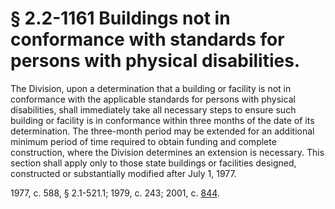 # § 2.2-1161 Buildings not in conformance with standards for persons with physical disabilities.

<p>The Division, upon a determination that a building or facility is not in conformance with the applicable standards for persons with physical disabilities, shall immediately take all necessary steps to ensure such building or facility is in conformance within three months of the date of its determination. The three-month period may be extended for an additional minimum period of time required to obtain funding and complete construction, where the Division determines an extension is necessary. This section shall apply only to those state buildings or facilities designed, constructed or substantially modified after July 1, 1977.</p><p>1977, c. 588, § 2.1-521.1; 1979, c. 243; 2001, c. <a href='http://lis.virginia.gov/cgi-bin/legp604.exe?011+ful+CHAP0844'>844</a>.</p>